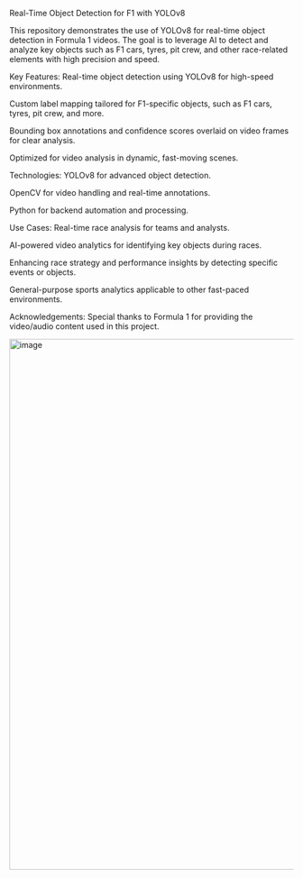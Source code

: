 Real-Time Object Detection for F1 with YOLOv8

This repository demonstrates the use of YOLOv8 for real-time object detection in Formula 1 videos. The goal is to leverage AI to detect and analyze key objects such as F1 cars, tyres, pit crew, and other race-related elements with high precision and speed.

Key Features:
Real-time object detection using YOLOv8 for high-speed environments.

Custom label mapping tailored for F1-specific objects, such as F1 cars, tyres, pit crew, and more.

Bounding box annotations and confidence scores overlaid on video frames for clear analysis.

Optimized for video analysis in dynamic, fast-moving scenes.

Technologies:
YOLOv8 for advanced object detection.

OpenCV for video handling and real-time annotations.

Python for backend automation and processing.

Use Cases:
Real-time race analysis for teams and analysts.

AI-powered video analytics for identifying key objects during races.

Enhancing race strategy and performance insights by detecting specific events or objects.

General-purpose sports analytics applicable to other fast-paced environments.

Acknowledgements:
Special thanks to Formula 1 for providing the video/audio content used in this project.

<img width="1902" height="942" alt="image" src="https://github.com/user-attachments/assets/3367ef40-295e-40b9-8e39-72dc0291a12b" />
